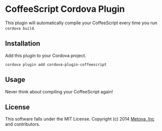 # CoffeeScript Cordova Plugin

This plugin will automatically compile your CoffeeScript every time you run `cordova build`.

## Installation

Add this plugin to your Cordova project.

    cordova plugin add cordova-plugin-coffeescript

## Usage

Never think about compiling your CoffeeScript again!

## License

This software falls under the MIT License. Copyright (c) 2014 [Metova, Inc](http://metova.com/) and contributors.

